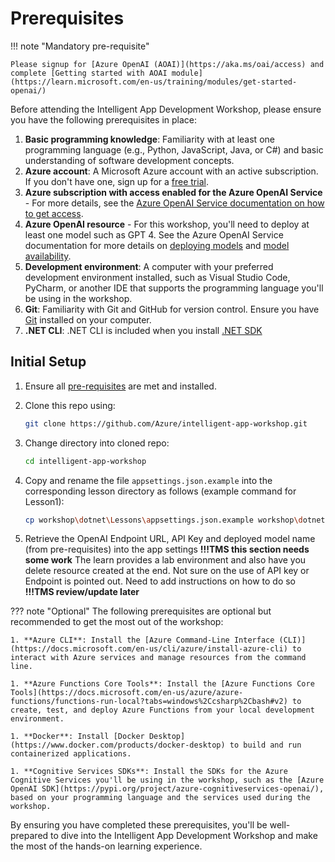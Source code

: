 # Prerequisites

!!! note "Mandatory pre-requisite"

    Please signup for [Azure OpenAI (AOAI)](https://aka.ms/oai/access) and complete [Getting started with AOAI module](https://learn.microsoft.com/en-us/training/modules/get-started-openai/)

Before attending the Intelligent App Development Workshop, please ensure you have the following prerequisites in place:

1. **Basic programming knowledge**: Familiarity with at least one programming language (e.g., Python, JavaScript, Java, or C#) and basic understanding of software development concepts.
1. **Azure account**: A Microsoft Azure account with an active subscription. If you don't have one, sign up for a [free trial](https://azure.microsoft.com/en-us/free/).
1. **Azure subscription with access enabled for the Azure OpenAI Service** - For more details, see the [Azure OpenAI Service documentation on how to get access](https://learn.microsoft.com/azure/ai-services/openai/overview#how-do-i-get-access-to-azure-openai). 
1. **Azure OpenAI resource** - For this workshop, you'll need to deploy at least one model such as GPT 4. See the Azure OpenAI Service documentation for more details on [deploying models](https://learn.microsoft.com/azure/ai-services/openai/how-to/create-resource?pivots=web-portal) and [model availability](https://learn.microsoft.com/azure/ai-services/openai/concepts/models).
1. **Development environment**: A computer with your preferred development environment installed, such as Visual Studio Code, PyCharm, or another IDE that supports the programming language you'll be using in the workshop.
1. **Git**: Familiarity with Git and GitHub for version control. Ensure you have [Git](https://git-scm.com/book/en/v2/Getting-Started-Installing-Git) installed on your computer.
1. **.NET CLI**: .NET CLI is included when you install [.NET SDK](https://dotnet.microsoft.com/en-us/download)

## Initial Setup

1. Ensure all [pre-requisites](pre-reqs.md) are met and installed.
1. Clone this repo using: 

    ```bash
    git clone https://github.com/Azure/intelligent-app-workshop.git
    ```

1. Change directory into cloned repo:

    ```bash
    cd intelligent-app-workshop
    ```

1. Copy and rename the file `appsettings.json.example` into the corresponding lesson directory as follows (example command for Lesson1):

    ```bash
    cp workshop\dotnet\Lessons\appsettings.json.example workshop\dotnet\Lessons\Lesson1\appsettings.json
    ```

1. Retrieve the OpenAI Endpoint URL, API Key and deployed model name (from pre-requisites) into the app settings  **!!!TMS this section needs some work** The learn provides a lab environment and also have you delete resource created at the end.  Not sure on the use of API key or Endpoint is pointed out.  Need to add instructions on how to do so  **!!!TMS review/update later**


??? note "Optional"
    The following prerequisites are optional but recommended to get the most out of the workshop:
    
    1. **Azure CLI**: Install the [Azure Command-Line Interface (CLI)](https://docs.microsoft.com/en-us/cli/azure/install-azure-cli) to interact with Azure services and manage resources from the command line.

    1. **Azure Functions Core Tools**: Install the [Azure Functions Core Tools](https://docs.microsoft.com/en-us/azure/azure-functions/functions-run-local?tabs=windows%2Ccsharp%2Cbash#v2) to create, test, and deploy Azure Functions from your local development environment.
    
    1. **Docker**: Install [Docker Desktop](https://www.docker.com/products/docker-desktop) to build and run containerized applications.
    
    1. **Cognitive Services SDKs**: Install the SDKs for the Azure Cognitive Services you'll be using in the workshop, such as the [Azure OpenAI SDK](https://pypi.org/project/azure-cognitiveservices-openai/), based on your programming language and the services used during the workshop.

By ensuring you have completed these prerequisites, you'll be well-prepared to dive into the Intelligent App Development Workshop and make the most of the hands-on learning experience.
